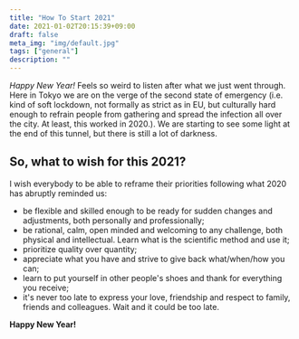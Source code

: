 ```yaml
---
title: "How To Start 2021"
date: 2021-01-02T20:15:39+09:00
draft: false
meta_img: "img/default.jpg"
tags: ["general"]
description: ""
---
```


*Happy New Year!* Feels so weird to listen after what we just went through.  Here in Tokyo we are on the verge of the second state of emergency (i.e. kind of soft lockdown, not formally as strict as in EU, but culturally hard enough to refrain people from gathering and spread the infection all over the city. At least, this worked in 2020.). We are starting to see some light at the end of this tunnel, but there is still a lot of darkness.

## So, what to wish for this 2021? 

I wish everybody to be able to reframe their priorities following what 2020 has abruptly reminded us:

- be flexible and skilled enough to be ready for sudden changes and adjustments, both personally and professionally;
- be rational, calm, open minded and welcoming to any challenge, both physical and intellectual. Learn what is the scientific method and use it;
- prioritize quality over quantity;
- appreciate what you have and strive to give back what/when/how you can;
- learn to put yourself in other people's shoes and thank for everything you receive;
- it's never too late to express your love, friendship and respect to family, friends and colleagues. Wait and it could be too late.

**Happy New Year!**
